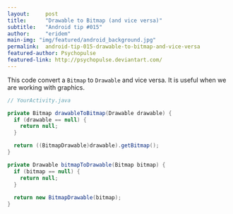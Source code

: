 ```yaml
---
layout:     post
title:      "Drawable to Bitmap (and vice versa)"
subtitle:   "Android tip #015"
author:     "eridem"
main-img: "img/featured/android_background.jpg"
permalink:  android-tip-015-drawable-to-bitmap-and-vice-versa
featured-author: Psychopulse
featured-link: http://psychopulse.deviantart.com/
---
```


This code convert a `Bitmap` to `Drawable` and vice versa. It is useful when we are working with graphics.

```java
// YourActivity.java

private Bitmap drawableToBitmap(Drawable drawable) {
  if (drawable == null) {
    return null;
  }

  return ((BitmapDrawable)drawable).getBitmap();
}

private Drawable bitmapToDrawable(Bitmap bitmap) {
  if (bitmap == null) {
    return null;
  }
  
  return new BitmapDrawable(bitmap);
}
```